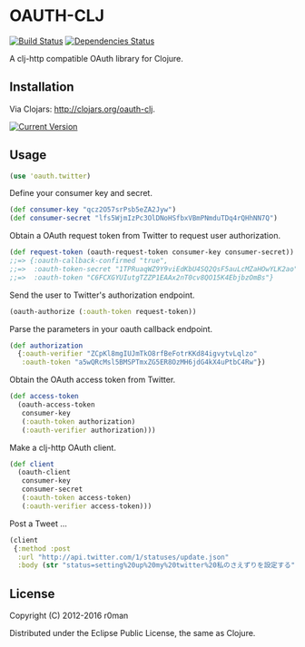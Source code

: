 # OAUTH-CLJ
  [![Build Status](https://travis-ci.org/r0man/oauth-clj.svg)](https://travis-ci.org/r0man/oauth-clj)
  [![Dependencies Status](http://jarkeeper.com/r0man/oauth-clj/status.svg)](http://jarkeeper.com/r0man/oauth-clj)

A clj-http compatible OAuth library for Clojure.

## Installation

Via Clojars: http://clojars.org/oauth-clj.

[![Current Version](https://clojars.org/oauth-clj/latest-version.svg)](https://clojars.org/oauth-clj)

## Usage

``` clj
(use 'oauth.twitter)
```

Define your consumer key and secret.

``` clj
(def consumer-key "qcz2O57srPsb5eZA2Jyw")
(def consumer-secret "lfs5WjmIzPc3OlDNoHSfbxVBmPNmduTDq4rQHhNN7Q")
```

Obtain a OAuth request token from Twitter to request user authorization.

``` clj
(def request-token (oauth-request-token consumer-key consumer-secret))
;;=> {:oauth-callback-confirmed "true",
;;=>  :oauth-token-secret "1TPRuaqWZ9Y9viEdKbU4SQ2QsF5auLcMZaHOwYLK2ao",
;;=>  :oauth-token "C6FCXGYUIutgTZZP1EAAx2nT0cv8QO15K4EbjbzOmBs"}
```

Send the user to Twitter's authorization endpoint.

``` clj
(oauth-authorize (:oauth-token request-token))
```

Parse the parameters in your oauth callback endpoint.

``` clj
(def authorization
  {:oauth-verifier "ZCpKl8mgIUJmTkO8rfBeFotrKKd84igvytvLqlzo"
   :oauth-token "a5wQRcMsl5BMSPTmxZG5ER8OzMH6jdG4kX4uPtbC4Rw"})
```

Obtain the OAuth access token from Twitter.

``` clj
(def access-token
  (oauth-access-token
   consumer-key
   (:oauth-token authorization)
   (:oauth-verifier authorization)))
```

Make a clj-http OAuth client.

``` clj
(def client
  (oauth-client
   consumer-key
   consumer-secret
   (:oauth-token access-token)
   (:oauth-verifier access-token)))
```

Post a Tweet ...

``` clj
(client
 {:method :post
  :url "http://api.twitter.com/1/statuses/update.json"
  :body (str "status=setting%20up%20my%20twitter%20私のさえずりを設定する")})
```

## License

Copyright (C) 2012-2016 r0man

Distributed under the Eclipse Public License, the same as Clojure.
